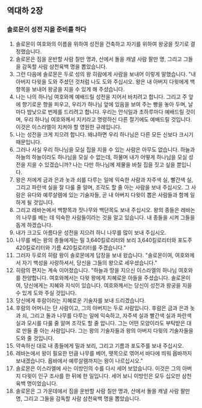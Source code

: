 ## 역대하 2장

### 솔로몬이 성전 지을 준비를 하다
1. 솔로몬이 여호와의 이름을 위하여 성전을 건축하고 자기를 위하여 왕궁을 짓기로 결정했습니다.
2. 솔로몬은 짐을 운반할 사람 칠만 명과, 산에서 돌을 캐낼 사람 팔만 명, 그리고 그들을 감독할 사람 삼천육백 명을 뽑았습니다.
3. 그런 다음에 솔로몬은 두로 성의 왕 히람에게 사람을 보내어 이렇게 말했습니다. "내 아버지 다윗을 도와 주셨던 것처럼 나도 도와 주십시오. 왕은 내 아버지 다윗에게 백향목을 보내어 왕궁을 지을 수 있게 해 주셨습니다.
4. 나는 나의 하나님 여호와께 예배드릴 성전을 지어서 바치려고 합니다. 그리고 주 앞에 향기로운 향을 피우고, 우리가 하나님 앞에 있음을 보여 주는 빵을 놓아 두며, 날마다 밤낮으로 번제를 드리려고 합니다. 우리는 안식일과 초하루마다 예배드릴 것이며, 우리 하나님 여호와께서 지키라고 명령하신 다른 절기에도 예배드릴 것입니다. 이것은 이스라엘이 지켜야 할 영원한 규례입니다.
5. 나는 성전을 크게 지으려 합니다. 왜냐하면 우리 하나님은 다른 모든 신보다 크시기 때문입니다.
6. 그러나 사실 우리 하나님을 모실 집을 지을 수 있는 사람은 아무도 없습니다. 하늘과 하늘의 하늘이라도 하나님을 모실 수 없는데, 하물며 내가 어떻게 하나님을 모실 성전을 지을 수 있겠습니까? 나는 다만 하나님께 제물을 바칠 집을 짓고 싶을 뿐입니다.
7. 왕은 저에게 금과 은과 놋과 쇠를 다루는 일에 익숙한 사람과 자주색 실, 빨간색 실, 그리고 파란색 실을 잘 다룰 줄 알며, 조각도 할 줄 아는 사람을 보내 주십시오. 그 사람은 유다와 예루살렘에 있는 기술자들, 곧 내 아버지 다윗이 뽑은 사람들과 함께 일하게 될 것입니다.
8. 그리고 레바논에서 백향목과 잣나무와 백단목도 보내 주십시오. 왕의 종들은 레바논의 나무를 베는 데 익숙한 사람들이라는 것을 알고 있습니다. 내 종들을 시켜 그들을 돕게 하겠습니다.
9. 내가 크고도 아름다운 성전을 지으려 하니 나무를 많이 보내 주십시오.
10. 나무를 베는 왕의 종들에게는 밀 3,640킬로리터와 보리 3,640킬로리터와 포도주 420킬로리터와 기름 420킬로리터를 주겠습니다."
11. 그러자 두로의 히람 왕이 솔로몬에게 답장을 보내 왔습니다. "솔로몬이여, 여호와께서 자기 백성을 사랑하셔서, 당신을 그들의 왕으로 세우셨습니다."
12. 히람의 편지는 계속 이어졌습니다. "하늘과 땅을 지으신 이스라엘의 하나님 여호와를 찬양합니다. 여호와께서는 다윗 왕에게 지혜로운 아들을 주셨습니다. 솔로몬이여, 당신에게는 지혜와 지식이 있습니다. 여호와께서는 당신이 성전과 왕궁을 지을 수 있게 도와 주실 것입니다.
13. 당신에게 후람이라는 지혜로운 기술자를 보내 드리겠습니다.
14. 후람의 어머니는 단 사람이고, 그의 아버지는 두로 사람입니다. 후람은 금과 은과 놋과 쇠, 그리고 돌과 나무를 다루는 일에 익숙하고, 자주색 실과 빨간색 실과 파란색 실과 모시를 다룰 줄 알며 조각도 할 줄 압니다. 그는 어떤 모양이라도 부탁받은 대로 만들 줄 아는 사람입니다. 그는 왕의 기술자들과 왕의 아버지 다윗의 기술자들을 도와 줄 것입니다.
15. 약속하신 대로 내 종들에게 밀과 보리, 그리고 기름과 포도주를 보내 주십시오.
16. 레바논에서 왕이 필요한 만큼 나무를 베어, 뗏목으로 엮어서 바다에 띄워 욥바까지 보내겠습니다. 욥바에서 예루살렘까지는 왕이 나르십시오."
17. 솔로몬은 이스라엘에 사는 이방인의 수를 다시 세어 보았습니다. 이것은 그의 아버지 다윗이 인구 조사를 한 뒤에 한 일입니다. 세어 보니 이방인은 모두 십오만 삼천육백 명이었습니다.
18. 솔로몬은 그 가운데에서 짐을 운반할 사람 칠만 명과, 산에서 돌을 캐낼 사람 팔만 명, 그리고 그들을 감독할 사람 삼천육백 명을 뽑았습니다.